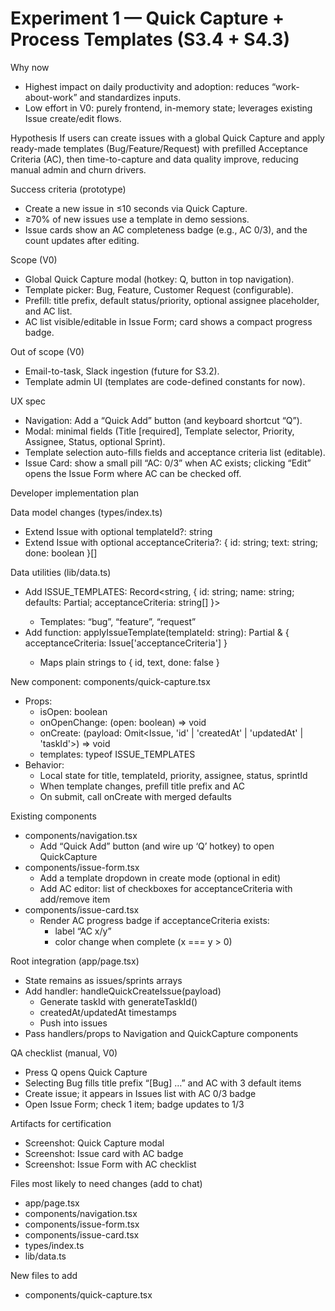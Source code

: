 # Experiment 1 — Quick Capture + Process Templates (S3.4 + S4.3)

Why now
- Highest impact on daily productivity and adoption: reduces “work-about-work” and standardizes inputs.
- Low effort in V0: purely frontend, in-memory state; leverages existing Issue create/edit flows.

Hypothesis
If users can create issues with a global Quick Capture and apply ready-made templates (Bug/Feature/Request) with prefilled Acceptance Criteria (AC), then time-to-capture and data quality improve, reducing manual admin and churn drivers.

Success criteria (prototype)
- Create a new issue in ≤10 seconds via Quick Capture.
- ≥70% of new issues use a template in demo sessions.
- Issue cards show an AC completeness badge (e.g., AC 0/3), and the count updates after editing.

Scope (V0)
- Global Quick Capture modal (hotkey: Q, button in top navigation).
- Template picker: Bug, Feature, Customer Request (configurable).
- Prefill: title prefix, default status/priority, optional assignee placeholder, and AC list.
- AC list visible/editable in Issue Form; card shows a compact progress badge.

Out of scope (V0)
- Email-to-task, Slack ingestion (future for S3.2).
- Template admin UI (templates are code-defined constants for now).

UX spec
- Navigation: Add a “Quick Add” button (and keyboard shortcut “Q”).
- Modal: minimal fields (Title [required], Template selector, Priority, Assignee, Status, optional Sprint).
- Template selection auto-fills fields and acceptance criteria list (editable).
- Issue Card: show a small pill “AC: 0/3” when AC exists; clicking “Edit” opens the Issue Form where AC can be checked off.

Developer implementation plan

Data model changes (types/index.ts)
- Extend Issue with optional templateId?: string
- Extend Issue with optional acceptanceCriteria?: { id: string; text: string; done: boolean }[]

Data utilities (lib/data.ts)
- Add ISSUE_TEMPLATES: Record<string, { id: string; name: string; defaults: Partial<Issue>; acceptanceCriteria: string[] }>
  - Templates: “bug”, “feature”, “request”
- Add function: applyIssueTemplate(templateId: string): Partial<Issue> & { acceptanceCriteria: Issue['acceptanceCriteria'] }
  - Maps plain strings to { id, text, done: false }

New component: components/quick-capture.tsx
- Props:
  - isOpen: boolean
  - onOpenChange: (open: boolean) => void
  - onCreate: (payload: Omit<Issue, 'id' | 'createdAt' | 'updatedAt' | 'taskId'>) => void
  - templates: typeof ISSUE_TEMPLATES
- Behavior:
  - Local state for title, templateId, priority, assignee, status, sprintId
  - When template changes, prefill title prefix and AC
  - On submit, call onCreate with merged defaults

Existing components
- components/navigation.tsx
  - Add “Quick Add” button (and wire up ‘Q’ hotkey) to open QuickCapture
- components/issue-form.tsx
  - Add a template dropdown in create mode (optional in edit)
  - Add AC editor: list of checkboxes for acceptanceCriteria with add/remove item
- components/issue-card.tsx
  - Render AC progress badge if acceptanceCriteria exists:
    - label “AC x/y”
    - color change when complete (x === y > 0)

Root integration (app/page.tsx)
- State remains as issues/sprints arrays
- Add handler: handleQuickCreateIssue(payload)
  - Generate taskId with generateTaskId()
  - createdAt/updatedAt timestamps
  - Push into issues
- Pass handlers/props to Navigation and QuickCapture components

QA checklist (manual, V0)
- Press Q opens Quick Capture
- Selecting Bug fills title prefix “[Bug] …” and AC with 3 default items
- Create issue; it appears in Issues list with AC 0/3 badge
- Open Issue Form; check 1 item; badge updates to 1/3

Artifacts for certification
- Screenshot: Quick Capture modal
- Screenshot: Issue card with AC badge
- Screenshot: Issue Form with AC checklist

Files most likely to need changes (add to chat)
- app/page.tsx
- components/navigation.tsx
- components/issue-form.tsx
- components/issue-card.tsx
- types/index.ts
- lib/data.ts

New files to add
- components/quick-capture.tsx
